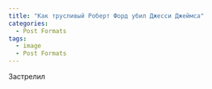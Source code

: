 ```yaml
---
title: "Как трусливый Роберт Форд убил Джесси Джеймса"
categories:
  - Post Formats
tags:
  - image
  - Post Formats
---
```


Застрелил